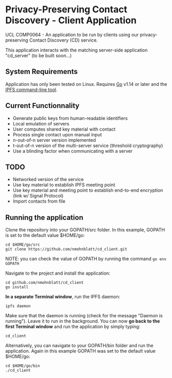# Privacy-Preserving Contact Discovery - Client Application
UCL COMP0064 - An application to be run by clients using our privacy-preserving Contact Discovery (CD) service.

This application interacts with the matching server-side application "cd_server" (to be built soon...)

## System Requirements
Application has only been tested on Linux. Requires [Go](https://golang.org) v1.14 or later and the [IPFS command-line tool](https://ipfs.io/#install).

## Current Functionnality
- Generate public keys from human-readable identifiers
- Local emulation of servers
- User computes shared key material with contact
- Process single contact upon manual input
- n-out-of-n server version implemented
- t-out-of-n version of the multi-server service (threshold cryptography)
- Use a blinding factor when communicating with a server

## TODO
- Networked version of the service
- Use key material to establish IPFS meeting point
- Use key material and meeting point to establish end-to-end encryption (link w/ Signal Protocol)
- Import contacts from file

## Running the application

Clone the repository into your GOPATH/src folder. In this example, GOPATH is set to the default value $HOME/go:

    cd $HOME/go/src
    git clone https://github.com/nmohnblatt/cd_client.git

NOTE: you can check the value of GOPATH by running the command `go env GOPATH`

Navigate to the project and install the application:

    cd github.com/nmohnblatt/cd_client
    go install

**In a separate Terminal window**, run the IPFS daemon:

    ipfs daemon

Make sure that the daemon is running (check for the message "Daemon is running"). Leave it to run in the background. You can now **go back to the first Terminal window** and run the application by simply typing:

    cd_client

Alternatively, you can navigate to your GOPATH/bin folder and run the application. Again in this example GOPATH was set to the default value $HOME/go:

    cd $HOME/go/bin
    ./cd_client